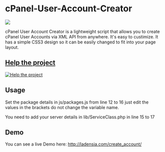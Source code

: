 cPanel-User-Account-Creator
===========================

![](http://ladensia.com/create_account/images/create_account.png)

cPanel User Account Creator is a lightweight script that allows you to create cPanel User Accounts via XML API from anywhere.
It's easy to custimize. It has a simple CSS3 design so it can be easily changed  to fit into your page layout.


## [Help the project](http://pledgie.com/campaigns/20122)

[![Help the project](http://www.pledgie.com/campaigns/20122.png?skin_name=chrome)](http://pledgie.com/campaigns/20122)


Usage
-----

Set the package details in js/packages.js from line 12 to 16 just edit the values in the brackets do not change the variable name.

You need to add your server details in lib/ServiceClass.php in line 15 to 17


Demo
----

You can see a live Demo here: http://ladensia.com/create_account/
